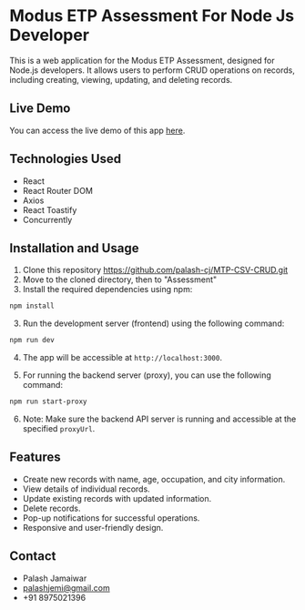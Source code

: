 # Modus ETP Assessment For Node Js Developer

This is a web application for the Modus ETP Assessment, designed for Node.js developers. It allows users to perform CRUD operations on records, including creating, viewing, updating, and deleting records.

## Live Demo

You can access the live demo of this app [here](https://amazing-sfogliatella-ca88fc.netlify.app/).

## Technologies Used

- React
- React Router DOM
- Axios
- React Toastify
- Concurrently 

## Installation and Usage

1. Clone this repository https://github.com/palash-cj/MTP-CSV-CRUD.git
2. Move to the cloned directory, then to "Assessment"
3. Install the required dependencies using npm:

```bash
npm install
```

3. Run the development server (frontend) using the following command:

```bash
npm run dev
```

4. The app will be accessible at `http://localhost:3000`.

5. For running the backend server (proxy), you can use the following command:

```bash
npm run start-proxy
```

6. Note: Make sure the backend API server is running and accessible at the specified `proxyUrl`.

## Features

- Create new records with name, age, occupation, and city information.
- View details of individual records.
- Update existing records with updated information.
- Delete records.
- Pop-up notifications for successful operations.
- Responsive and user-friendly design.

## Contact

- Palash Jamaiwar
- palashjemi@gmail.com
- +91 8975021396